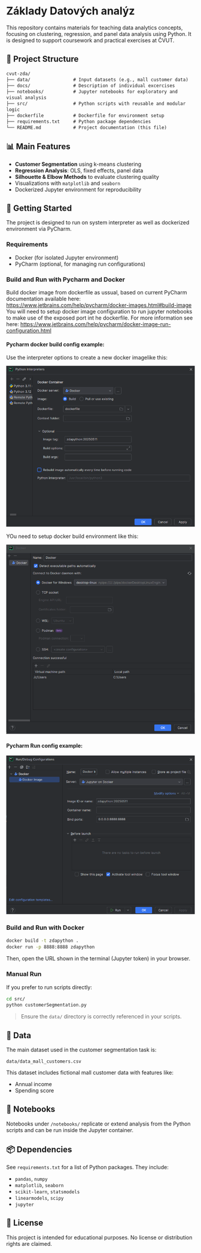 # Základy Datových analýz
This repository contains materials for teaching data analytics concepts, focusing on clustering, regression, and panel data analysis using Python. It is designed to support coursework and practical exercises at ČVUT.

## 📁 Project Structure

```
cvut-zda/
├── data/                # Input datasets (e.g., mall customer data)
├── docs/                # Description of individual excercises
├── notebooks/           # Jupyter notebooks for exploratory and visual analysis
├── src/                 # Python scripts with reusable and modular logic
├── dockerfile           # Dockerfile for environment setup
├── requirements.txt     # Python package dependencies
└── README.md            # Project documentation (this file)
```

## 📊 Main Features

- **Customer Segmentation** using k-means clustering
- **Regression Analysis**: OLS, fixed effects, panel data
- **Silhouette & Elbow Methods** to evaluate clustering quality
- Visualizations with `matplotlib` and `seaborn`
- Dockerized Jupyter environment for reproducibility

## 🚀 Getting Started

The project is designed to run on system interpreter as well as dockerized environment via PyCharm. 


### Requirements

- Docker (for isolated Jupyter environment)
- PyCharm (optional, for managing run configurations)


### Build and Run with Pycharm and Docker

Build docker image from dockerfile as ussual, based on current PyCharm documentation available here: https://www.jetbrains.com/help/pycharm/docker-images.html#build-image
You will need to setup docker image configuration to run jupyter notebooks to make use of the exposed port int he dockerfile. For more information see here: https://www.jetbrains.com/help/pycharm/docker-image-run-configuration.html

#### Pycharm docker build config example:
Use the interpreter options to create a new docker imagelike this:

![ScreenshotDockerBuild.png](/img/ScreenshotDockerBuild.png)

YOu need to setup docker build environment like this:

![ScreenshotDockerBuildDetail.png](/img/ScreenshotDockerBuildDetail.png)

#### Pycharm Run config example:
![ScreenshotDockerJupyterRun.png](/img/ScreenshotDockerJupyterRun.png)

### Build and Run with Docker 

```bash
docker build -t zdapython .
docker run -p 8888:8888 zdapython
```

Then, open the URL shown in the terminal (Jupyter token) in your browser.

### Manual Run

If you prefer to run scripts directly:

```bash
cd src/
python customerSegmentation.py
```

> Ensure the `data/` directory is correctly referenced in your scripts.

## 📂 Data

The main dataset used in the customer segmentation task is:

```
data/data_mall_customers.csv
```

This dataset includes fictional mall customer data with features like:
- Annual income
- Spending score

## 🧪 Notebooks

Notebooks under `/notebooks/` replicate or extend analysis from the Python scripts and can be run inside the Jupyter container.

## 📦 Dependencies

See `requirements.txt` for a list of Python packages. They include:

- `pandas`, `numpy`
- `matplotlib`, `seaborn`
- `scikit-learn`, `statsmodels`
- `linearmodels`, `scipy`
- `jupyter`

## 📌 License

This project is intended for educational purposes. No license or distribution rights are claimed.